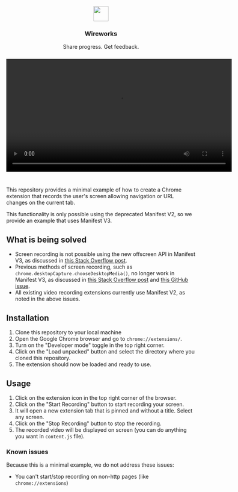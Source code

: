 <div align="center" style="margin-bottom: 24px">
  <img src="readme/logo.png" width="40px">
  <h3 align="center">Wireworks</h3>
  <p align="center">Share progress. Get feedback.</p>
</div>

<div style="text-align: center; margin-bottom: 24px">
  <video width="600px" src="https://user-images.githubusercontent.com/30879716/225107330-180848bd-216a-4084-bfa9-b48fb7bd5f7b.mov"></video>
</div>

#

This repository provides a minimal example of how to create a Chrome extension that records the user's screen allowing navigation or URL changes on the current tab.

This functionality is only possible using the deprecated Manifest V2, so we provide an example that uses Manifest V3.

## What is being solved

- Screen recording is not possible using the new offscreen API in Manifest V3, as discussed in [this Stack Overflow post](https://stackoverflow.com/questions/74773408/chrome-tabcapture-unavailable-in-mv3s-new-offscreen-api).
- Previous methods of screen recording, such as `chrome.desktopCapture.chooseDesktopMedia()`, no longer work in Manifest V3, as discussed in [this Stack Overflow post](https://stackoverflow.com/questions/30906689/capture-screen-chrome-desktopcapture-choosedesktopmedia-fails-pnacl-extens) and [this GitHub issue](https://github.com/GoogleChrome/chrome-extensions-samples/issues/627).
- All existing video recording extensions currently use Manifest V2, as noted in the above issues.


## Installation

1. Clone this repository to your local machine
2. Open the Google Chrome browser and go to `chrome://extensions/`.
3. Turn on the "Developer mode" toggle in the top right corner.
4. Click on the "Load unpacked" button and select the directory where you cloned this repository.
5. The extension should now be loaded and ready to use.

## Usage

1. Click on the extension icon in the top right corner of the browser.
2. Click on the "Start Recording" button to start recording your screen.
3. It will open a new extension tab that is pinned and without a title. Select any screen.
4. Click on the "Stop Recording" button to stop the recording.
5. The recorded video will be displayed on screen (you can do anything you want in `content.js` file).

### Known issues
Because this is a minimal example, we do not address these issues:
- You can't start/stop recording on non-http pages (like `chrome://extensions`)
